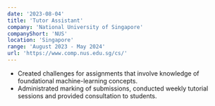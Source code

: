 ```yaml
---
date: '2023-08-04'
title: 'Tutor Assistant'
company: 'National University of Singapore'
companyShort: 'NUS'
location: 'Singapore'
range: 'August 2023 - May 2024'
url: 'https://www.comp.nus.edu.sg/cs/'
---
```


- Created challenges for assignments that involve knowledge of foundational machine-learning concepts.
- Administrated marking of submissions, conducted weekly tutorial sessions and provided consultation to students.